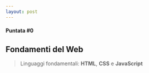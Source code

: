 ```yaml
---
layout: post
---
```


#### Puntata #0

## Fondamenti del Web

> Linguaggi fondamentali: **HTML**, **CSS** e **JavaScript** 

